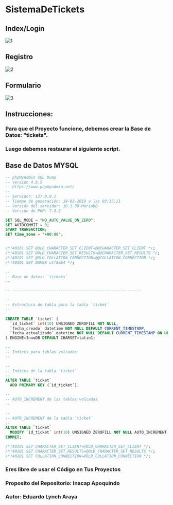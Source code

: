 # SistemaDeTickets

## Index/Login
![1](https://user-images.githubusercontent.com/7959627/54503654-f75dcc00-490e-11e9-8d9b-f9d012aabb5e.PNG)
## Registro
![2](https://user-images.githubusercontent.com/7959627/54503661-f9278f80-490e-11e9-8cda-26b7a616a5c1.PNG)
## Formulario
![3](https://user-images.githubusercontent.com/7959627/54503667-f9c02600-490e-11e9-9ee9-14208efd6ec5.PNG)


## Instrucciones:
### Para que el Proyecto funcione, debemos crear la Base de Datos: "tickets".
### Luego debemos restaurar el siguiente script.
## Base de Datos MYSQL

```sql
-- phpMyAdmin SQL Dump
-- version 4.8.5
-- https://www.phpmyadmin.net/
--
-- Servidor: 127.0.0.1
-- Tiempo de generación: 18-03-2019 a las 03:35:11
-- Versión del servidor: 10.1.38-MariaDB
-- Versión de PHP: 7.3.2

SET SQL_MODE = "NO_AUTO_VALUE_ON_ZERO";
SET AUTOCOMMIT = 0;
START TRANSACTION;
SET time_zone = "+00:00";


/*!40101 SET @OLD_CHARACTER_SET_CLIENT=@@CHARACTER_SET_CLIENT */;
/*!40101 SET @OLD_CHARACTER_SET_RESULTS=@@CHARACTER_SET_RESULTS */;
/*!40101 SET @OLD_COLLATION_CONNECTION=@@COLLATION_CONNECTION */;
/*!40101 SET NAMES utf8mb4 */;

--
-- Base de datos: `tickets`
--

-- --------------------------------------------------------

--
-- Estructura de tabla para la tabla `ticket`
--

CREATE TABLE `ticket` (
  `id_ticket` int(10) UNSIGNED ZEROFILL NOT NULL,
  `fecha_creado` datetime NOT NULL DEFAULT CURRENT_TIMESTAMP,
  `fecha_actualizado` datetime NOT NULL DEFAULT CURRENT_TIMESTAMP ON UPDATE CURRENT_TIMESTAMP
) ENGINE=InnoDB DEFAULT CHARSET=latin1;

--
-- Índices para tablas volcadas
--

--
-- Indices de la tabla `ticket`
--
ALTER TABLE `ticket`
  ADD PRIMARY KEY (`id_ticket`);

--
-- AUTO_INCREMENT de las tablas volcadas
--

--
-- AUTO_INCREMENT de la tabla `ticket`
--
ALTER TABLE `ticket`
  MODIFY `id_ticket` int(10) UNSIGNED ZEROFILL NOT NULL AUTO_INCREMENT;
COMMIT;

/*!40101 SET CHARACTER_SET_CLIENT=@OLD_CHARACTER_SET_CLIENT */;
/*!40101 SET CHARACTER_SET_RESULTS=@OLD_CHARACTER_SET_RESULTS */;
/*!40101 SET COLLATION_CONNECTION=@OLD_COLLATION_CONNECTION */;
```

### Eres libre de usar el Código en Tus Proyectos
### Proposito del Repositorio: Inacap Apoquindo
### Autor: Eduardo Lynch Araya
